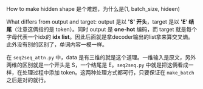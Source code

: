 How to make hidden shape 是个难题，为什么是(1, batch_size, hideen)

What differs from output and target: output 是以 **'S' 开头**，target 是以 **'E‘ 结尾**（注意这俩指的是 token）。同时 output 是 **one-hot** 编码，而 target 就是每个字母代表一个idx的 **idx list**。因此后面就是拿decoder输出的list拿来算交叉熵。此外没有别的区别了，单词内容一模一样。

在 `seq2seq_attn.py` 中，data 是有三维的就是这个道理。一维输入是原文，另外两维的区别就是一个开头是 S，一个结尾是 E。`seq2seq.py` 中就是把这俩看成一样，在处理过程中添加 token。这两种处理方式都可行，只要保证在 `make_batch` 之后是对的就行。